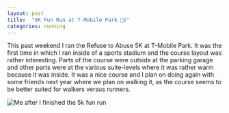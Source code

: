 ```yaml
---
layout: post
title:  "5K Fun Run at T-Mobile Park 🏃‍♀️"
categories: running 
--- 
```


This past weekend I ran the Refuse to Abuse 5K at T-Mobile Park. It was the first time in which I ran inside of a sports stadium and the course layout was rather interesting. Parts of the course were outside at the parking garage and other parts were at the various suite-levels where it was rather warm because it was inside. It was a nice course and I plan on doing again with some friends next year where we plan on walking it, as the course seems to be better suited for walkers versus runners.

![Me after I finished the 5k fun run ](/tanyaselvog.github.io/assets/me5k.jpeg)

